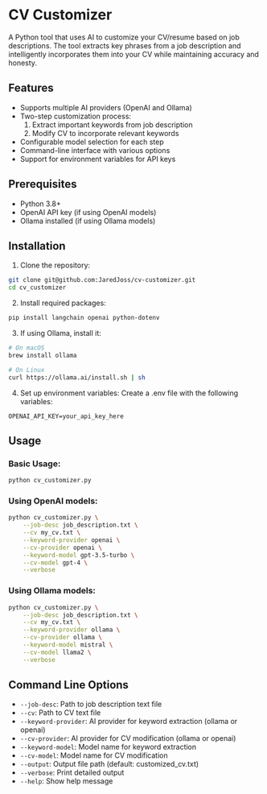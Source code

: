 # CV Customizer

A Python tool that uses AI to customize your CV/resume based on job descriptions. The tool extracts key phrases from a job description and intelligently incorporates them into your CV while maintaining accuracy and honesty.

## Features

- Supports multiple AI providers (OpenAI and Ollama)
- Two-step customization process:
  1. Extract important keywords from job description
  2. Modify CV to incorporate relevant keywords
- Configurable model selection for each step
- Command-line interface with various options
- Support for environment variables for API keys

## Prerequisites

- Python 3.8+
- OpenAI API key (if using OpenAI models)
- Ollama installed (if using Ollama models)

## Installation

1. Clone the repository:
```bash
git clone git@github.com:JaredJoss/cv-customizer.git
cd cv_customizer
```

2. Install required packages:
```bash
pip install langchain openai python-dotenv
```

3. If using Ollama, install it:
```bash
# On macOS
brew install ollama

# On Linux
curl https://ollama.ai/install.sh | sh
```

4. Set up environment variables:
Create a .env file with the following variables:
```
OPENAI_API_KEY=your_api_key_here
```


## Usage
### Basic Usage:
```bash
python cv_customizer.py
```

### Using OpenAI models:
```bash
python cv_customizer.py \
    --job-desc job_description.txt \
    --cv my_cv.txt \
    --keyword-provider openai \
    --cv-provider openai \
    --keyword-model gpt-3.5-turbo \
    --cv-model gpt-4 \
    --verbose
```

### Using Ollama models:
```bash
python cv_customizer.py \
    --job-desc job_description.txt \
    --cv my_cv.txt \
    --keyword-provider ollama \
    --cv-provider ollama \
    --keyword-model mistral \
    --cv-model llama2 \
    --verbose
```

## Command Line Options

- `--job-desc`: Path to job description text file
- `--cv`: Path to CV text file
- `--keyword-provider`: AI provider for keyword extraction (ollama or openai)
- `--cv-provider`: AI provider for CV modification (ollama or openai)
- `--keyword-model`: Model name for keyword extraction
- `--cv-model`: Model name for CV modification
- `--output`: Output file path (default: customized_cv.txt)
- `--verbose`: Print detailed output
- `--help`: Show help message

